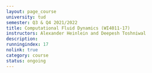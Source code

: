 ```yaml
---
layout: page_course
university: tud
semester: Q3 & Q4 2021/2022
title: Computational Fluid Dynamics (WI4011-17)
instructors: Alexander Heinlein and Deepesh Toshniwal
description:
runningindex: 17
nolink: true
category: course
status: ongoing
---
```

